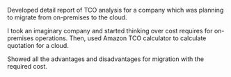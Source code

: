 Developed detail report of TCO analysis for a company which was planning to migrate from on-premises to the cloud.

I took an imaginary company and started thinking over cost requires for on-premises operations. Then, used Amazon TCO calculator to calculate quotation for a cloud.

Showed all the advantages and disadvantages for migration with the required cost.
